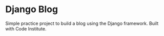 # Django Blog

Simple practice project to build a blog using the Django framework. 
Built with Code Institute.